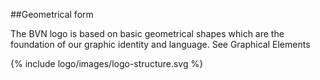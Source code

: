 <section id="logo-page-geometrical-form"></section>


##Geometrical form

The BVN logo is based on basic geometrical shapes which are the foundation of our graphic identity and language.
See Graphical Elements

{% include logo/images/logo-structure.svg %}
